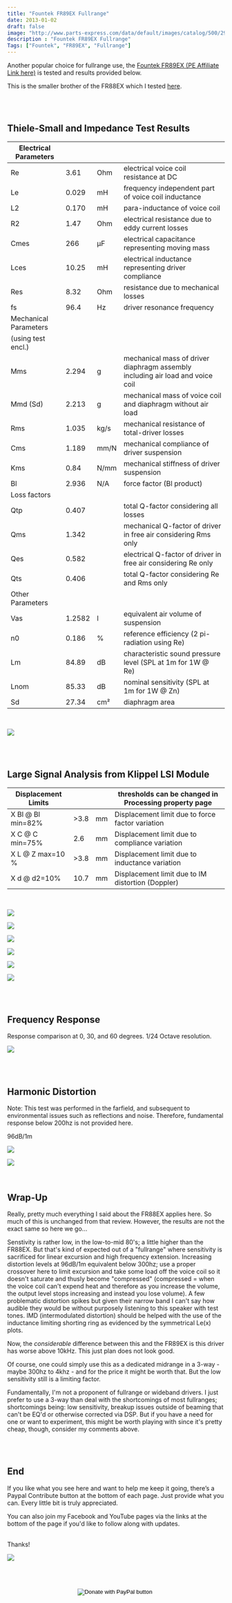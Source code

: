```yaml
---
title: "Fountek FR89EX Fullrange"
date: 2013-01-02
draft: false
image: "http://www.parts-express.com/data/default/images/catalog/500/296-721_HR_0.jpg"
description : "Fountek FR89EX Fullrange"
Tags: ["Fountek", "FR89EX", "Fullrange"]
---
```



Another popular choice for fullrange use, the [Fountek FR89EX (PE Affiliate Link here)](https://www.anrdoezrs.net/click-7732025-13715689?url=http%3A%2F%2Fwww.parts-express.com%2Ffountek-fr89ex-3-neodymium-full-range-speaker-driver--296-721&cjsku=296-721) is tested and results provided below.

This is the smaller brother of the FR88EX which I tested [here]().



<br>
<br>

## Thiele-Small and Impedance Test Results

| Electrical Parameters |        |      |                                                                                |
|-----------------------|--------|------|--------------------------------------------------------------------------------|
| Re                    | 3.61   | Ohm  | electrical voice coil resistance at DC                                         |
| Le                    | 0.029  | mH   | frequency independent part of voice coil inductance                            |
| L2                    | 0.170  | mH   | para-inductance of voice coil                                                  |
| R2                    | 1.47   | Ohm  | electrical resistance due to eddy current losses                               |
| Cmes                  | 266    | µF   | electrical capacitance representing moving mass                                |
| Lces                  | 10.25  | mH   | electrical inductance representing driver compliance                           |
| Res                   | 8.32   | Ohm  | resistance due to mechanical losses                                            |
| fs                    | 96.4   | Hz   | driver resonance frequency                                                     |
| Mechanical Parameters |        |      |                                                                                |
| (using test encl.)    |        |      |                                                                                |
| Mms                   | 2.294  | g    | mechanical mass of driver diaphragm assembly including air load and voice coil |
| Mmd (Sd)              | 2.213  | g    | mechanical mass of voice coil and diaphragm without air load                   |
| Rms                   | 1.035  | kg/s | mechanical resistance of total-driver losses                                   |
| Cms                   | 1.189  | mm/N | mechanical compliance of driver suspension                                     |
| Kms                   | 0.84   | N/mm | mechanical stiffness of driver suspension                                      |
| Bl                    | 2.936  | N/A  | force factor (Bl product)                                                      |
| Loss factors          |        |      |                                                                                |
| Qtp                   | 0.407  |      | total Q-factor considering all losses                                          |
| Qms                   | 1.342  |      | mechanical Q-factor of driver in free air considering Rms only                 |
| Qes                   | 0.582  |      | electrical Q-factor of driver in free air considering Re only                  |
| Qts                   | 0.406  |      | total Q-factor considering Re and Rms only                                     |
| Other Parameters      |        |      |                                                                                |
| Vas                   | 1.2582 | l    | equivalent air volume of suspension                                            |
| n0                    | 0.186  | %    | reference efficiency (2 pi-radiation using Re)                                 |
| Lm                    | 84.89  | dB   | characteristic sound pressure level (SPL at 1m for 1W @ Re)                    |
| Lnom                  | 85.33  | dB   | nominal sensitivity (SPL at 1m for 1W @ Zn)                                    |
| Sd                    | 27.34  | cm²  | diaphragm area                                                                 |

<br>


![](/images/Reviews/Drivers/Fountek/FR89EX/Fountek-FR89EX-impedance.png)

<br>
<br>

## Large Signal Analysis from Klippel LSI Module

| Displacement Limits |      |    | thresholds can be changed in Processing property page |
|---------------------|------|----|-------------------------------------------------------|
| X Bl @ Bl min=82%   | >3.8 | mm | Displacement limit due to force factor variation      |
| X C @ C min=75%     | 2.6  | mm | Displacement limit due to compliance variation        |
| X L @ Z max=10 %    | >3.8 | mm | Displacement limit due to inductance variation        |
| X d @ d2=10%        | 10.7 | mm | Displacement limit due to IM distortion (Doppler)     |

<br>


![](/images/Reviews/Drivers/Fountek/FR89EX/fr89ex-img_Bl-X.png)

![](/images/Reviews/Drivers/Fountek/FR89EX/fr89ex-img_Bl-Symmetry-Range.png)

![](/images/Reviews/Drivers/Fountek/FR89EX/fr89ex-img_Kms-X.png)

![](/images/Reviews/Drivers/Fountek/FR89EX/fr89ex-img_Kms-Symmetry-Range.png)

![](/images/Reviews/Drivers/Fountek/FR89EX/fr89ex-img_LX.png)

![](/images/Reviews/Drivers/Fountek/FR89EX/fr89ex-img_LI.png)



<br>
<br>

## Frequency Response

Response comparison at 0, 30, and 60 degrees.  1/24 Octave resolution.

![](/images/Reviews/Drivers/Fountek/FR89EX/Fountek-FR89EX-0-30-60.png)


<br>
<br>

## Harmonic Distortion

Note:  This test was performed in the farfield, and subsequent to environmental issues such as reflections and noise. Therefore, fundamental response below 200hz is not provided here.

96dB/1m

![](/images/Reviews/Drivers/Fountek/FR89EX/Fundamental--Harmonic-distortion-components-96dB1m1.png)

![](/images/Reviews/Drivers/Fountek/FR89EX/Relative-Harmonic-distortion-96dB1m1.png)


<br>

## Wrap-Up

Really, pretty much everything I said about the FR88EX applies here.  So much of this is unchanged from that review.  However, the results are not the exact same so here we go...

Senstivity is rather low, in the low-to-mid 80's; a little higher than the FR88EX.  But that's kind of expected out of a "fullrange" where sensitivity is sacrificed for linear excursion and high frequency extension.
Increasing distortion levels at 96dB/1m equivalent below 300hz; use a proper crossover here to limit excursion and take some load off the voice coil so it doesn't saturate and thusly become "compressed" (compressed = when the voice coil can't expend heat and therefore as you increase the volume, the output level stops increasing and instead you lose volume).
A few problematic distortion spikes but given their narrow band I can't say how audible they would be without purposely listening to this speaker with test tones.
IMD (intermodulated distortion) should be helped with the use of the inductance limiting shorting ring as evidenced by the symmetrical Le(x) plots.

Now, the *considerable* difference between this and the FR89EX is this driver has worse above 10kHz.  This just plan does not look good.

Of course, one could simply use this as a dedicated midrange in a 3-way - maybe 300hz to 4khz - and for the price it might be worth that.  But the low sensitivity still is a limiting factor.

Fundamentally, I'm not a proponent of fullrange or wideband drivers.  I just prefer to use a 3-way than deal with the shortcomings of most fullranges; shortcomings being: low sensitivity, breakup issues outside of beaming that can't be EQ'd or otherwise corrected via DSP.
But if you have a need for one or want to experiment, this might be worth playing with since it's pretty cheap, though, consider my comments above.

<br>
<br>

## End

If you like what you see here and want to help me keep it going, there’s a Paypal Contribute button at the bottom of each page.  Just provide what you can.  Every little bit is truly appreciated.

You can also join my Facebook and YouTube pages via the links at the bottom of the page if you'd like to follow along with updates.

<br>Thanks!</b>

![](https://thumbs.gfycat.com/HorribleInsistentBoar-size_restricted.gif)


<br></br>
<center>
  <form action="https://www.paypal.com/cgi-bin/webscr" method="post" target="_top">
  <input type="hidden" name="cmd" value="_s-xclick" />
  <input type="hidden" name="hosted_button_id" value="52ANEATKE6JHQ" />
  <input type="image" src="https://www.dcrc.co/wp-content/uploads/2016/06/PayPal-Donate-Button-PNG-HD-300x103.png" border="0" name="submit" title="PayPal - The safer, easier way to pay online!" alt="Donate with PayPal button" />
  <img alt="" border="0" src="https://www.paypal.com/en_US/i/scr/pixel.gif" width="1" height="1" />
  </form>
<br></br>
</center>
